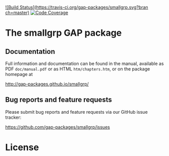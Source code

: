 [![Build Status](https://travis-ci.org/gap-packages/smallgrp.svg?bran
ch=master)](https://travis-ci.org/gap-packages/smallgrp)
[![Code Coverage](https://codecov.io/github/gap-packages/smallgrp/coverage.svg?branch=master&token=)](https://codecov.io/gh/gap-packages/smallgrp)

# The smallgrp GAP package



## Documentation

Full information and documentation can be found in the manual, available
as PDF `doc/manual.pdf` or as HTML `htm/chapters.htm`, or on the package
homepage at

  <http://gap-packages.github.io/smallgrp/>


## Bug reports and feature requests

Please submit bug reports and feature requests via our GitHub issue tracker:

  <https://github.com/gap-packages/smallgrp/issues>


# License
